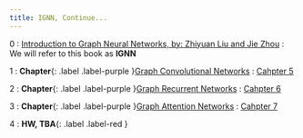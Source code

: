 ```yaml
---
title: IGNN, Continue...
---
```


0
: [Introduction to Graph Neural Networks, by: Zhiyuan Liu and Jie Zhou](https://www.morganclaypoolpublishers.com/catalog_Orig/samples/9781681737669_sample.pdf)
  : We will refer to this book as **IGNN**

1
: **Chapter**{: .label .label-purple }[Graph Convolutional Networks](#)
  : [Cahpter 5](#)

2
: **Chapter**{: .label .label-purple }[Graph Recurrent Networks](#)
  : [Cahpter 6](#)

3
: **Chapter**{: .label .label-purple }[Graph Attention Networks](#)
  : [Cahpter 7](#)

4
: **HW, TBA**{: .label .label-red }
